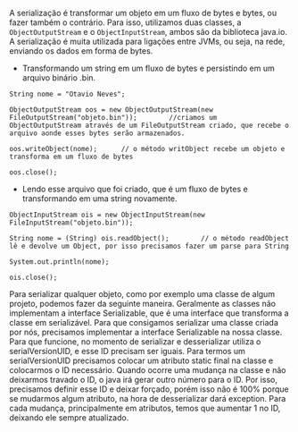 A serialização é transformar um objeto em um fluxo de bytes e bytes, ou fazer também o contrário. Para isso, utilizamos duas classes, a `ObjectOutputStream` e o `ObjectInputStream`, ambos são da biblioteca java.io.<br>
A serialização é muita utilizada para ligações entre JVMs, ou seja, na rede, enviando os dados em forma de bytes.<br>
- Transformando um string em um fluxo de bytes e persistindo em um arquivo binário .bin.
```
String nome = "Otavio Neves";

ObjectOutputStream oos = new ObjectOutputStream(new FileOutputStream("objeto.bin"));		//criamos um ObjectOutputStream através de um FileOutputStream criado, que recebe o arquivo aonde esses bytes serão armazenados.

oos.writeObject(nome);		// o método writObject recebe um objeto e transforma em um fluxo de bytes
	
oos.close();
```
- Lendo esse arquivo que foi criado, que é um fluxo de bytes e transformando em uma string novamente.
```
ObjectInputStream ois = new ObjectInputStream(new FileInputStream("objeto.bin"));
		
String nome = (String) ois.readObject();		// o método readObject lê e devolve um Object, por isso precisamos fazer um parse para String
		
System.out.println(nome);
		
ois.close();
```
Para serializar qualquer objeto, como por exemplo uma classe de algum projeto, podemos fazer da seguinte maneira. Geralmente as classes não implementam a interface Serializable, que é uma interface que transforma a classe em serializável. Para que consigamos serializar uma classe criada por nós, precisamos implementar a interface Serializable na nossa classe.<br>
Para que funcione, no momento de serializar e desserializar utiliza o serialVersionUID, e esse ID precisam ser iguais. Para termos um serialVersionUID precisamos colocar um atributo static final na classe e colocarmos o ID necessário. Quando ocorre uma mudança na classe e não deixarmos travado o ID, o java irá gerar outro número para o ID. Por isso, precisamos definir esse ID e deixar forçado, porém isso não é 100% porque se mudarmos algum atributo, na hora de desserializar dará exception. Para cada mudança, principalmente em atributos, temos que aumentar 1 no ID, deixando ele sempre atualizado.
